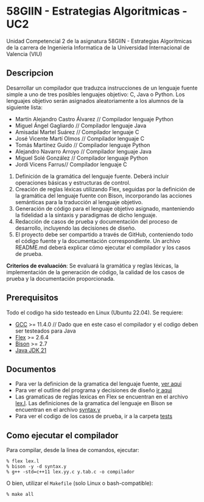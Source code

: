 # 58GIIN - Estrategias Algoritmicas - UC2

Unidad Competencial 2 de la asignatura 58GIIN - Estrategias Algoritmicas de la carrera de Ingenieria Informatica de la Universidad Internacional de Valencia (VIU)

## Descripcion

Desarrollar un compilador que traduzca instrucciones de un lenguaje fuente simple a uno de tres posibles lenguajes objetivo: C, Java o Python. Los lenguajes objetivo serán asignados aleatoriamente a los alumnos de la siguiente lista:

- Martín Alejandro Castro Álvarez  // Compilador lenguaje Python
- Miguel Ángel Gagliardo // Compilador lenguaje Java
- Amisadai Martel Suárez // Compilador lenguaje C
- José Vicente Martí Olmos // Compilador lenguaje C
- Tomás Martínez Guido // Compilador lenguaje Python
- Alejandro Navarro Arroyo // Compilador lenguaje Java 
- Miguel Solé González // Compilador lenguaje Python
- Jordi Vicens Farrus// Compilador lenguaje C 

1. Definición de la gramática del lenguaje fuente. Deberá incluir operaciones básicas y estructuras de control.
2. Creación de reglas léxicas utilizando Flex, seguidas por la definición de la gramática del lenguaje fuente con Bison, incorporando las acciones semánticas para la traducción al lenguaje objetivo.
3. Generación de código para el lenguaje objetivo asignado, manteniendo la fidelidad a la sintaxis y paradigmas de dicho lenguaje.
4. Redacción de casos de prueba y documentación del proceso de desarrollo, incluyendo las decisiones de diseño.
5. El proyecto debe ser compartido a través de GitHub, conteniendo todo el código fuente y la documentación correspondiente. Un archivo README.md deberá explicar cómo ejecutar el compilador y los casos de prueba.

**Criterios de evaluación**: Se evaluará la gramática y reglas léxicas, la implementación de la generación de código, la calidad de los casos de prueba y la documentación proporcionada.

## Prerequisitos

Todo el codigo ha sido testeado en Linux (Ubuntu 22.04). Se requiere:

- [GCC](https://gcc.gnu.org/) >= 11.4.0 // Dado que en este caso el compilador y el codigo deben ser testeados para Java
- [Flex](https://github.com/westes/flex) >= 2.6.4
- [Bison](https://www.gnu.org/software/bison/) >= 2.7
- [Java JDK 21](https://openjdk.org/projects/jdk/21/) 

## Documentos

- Para ver la definicion de la gramatica del lenguaje fuente, [ver aqui](./docs/DEFINICION.md)
- Para ver el outline del programa y decisiones de diseño [ir aqui](./docs/DISENO.md)
- Las gramaticas de reglas lexicas en Flex se encuentran en el archivo [lex.l](./lex.l). Las definiciones de la gramatica del lenguaje en Bison se encuentran en el archivo [syntax.y](./syntax.y)
- Para ver el codigo de los casos de prueba, ir a la carpeta [tests](./tests/)


## Como ejecutar el compilador

Para compilar, desde la linea de comandos, ejecutar:

```shell
% flex lex.l
% bison -y -d syntax.y
% g++ -std=c++11 lex.yy.c y.tab.c -o compilador
```

O bien, utilizar el `Makefile` (solo Linux o bash-compatible):

```shell
% make all
```

